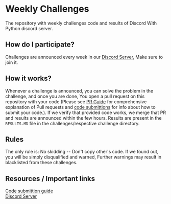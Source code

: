 # Weekly Challenges
The repository with weekly challenges code and results of Discord With Python discord server.

## How do I participate?
Challenges are announced every week in our [Discord Server](https://discord.gg/KUZ2GJESrt), Make sure to join it.

## How it works?
Whenever a challenge is announced, you can solve the problem in the challenge, and once you are done, You open a pull request on this repository with your code (Please see [PR Guide](https://opensource.com/article/19/7/create-pull-request-github) for comprehensive explanation of Pull requests and [code submittions](doc/guide.md) for info about how to submit your code.). If we verify that provided code works, we merge that PR and results are announced within the few hours. Results are present in the `RESULTS.MD` file in the challenges/respective challenge directory.

## Rules
The only rule is: No skidding -- Don't copy other's code. If we found out, you will be simply disqualified and warned, Further warnings may result in blacklisted from these challenges.


## Resources / Important links
[Code submittion guide](doc/guide.md)
<br>
[Discord Server](https://discord.gg/KUZ2GJESrt)
